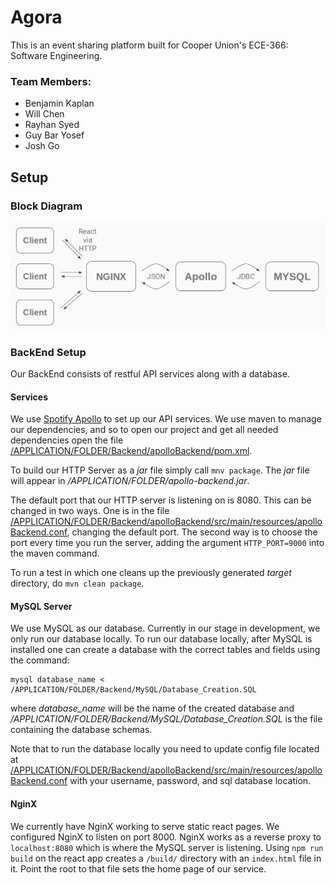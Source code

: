 # Agora

This is an event sharing platform built for Cooper Union's ECE-366: Software Engineering.

### Team Members:
* Benjamin Kaplan
* Will Chen
* Rayhan Syed
* Guy Bar Yosef
* Josh Go

## Setup

### Block Diagram
![Block Diagram Picture](./diagrams/AgoraBlockDiagram.png)

### BackEnd Setup

Our BackEnd consists of restful API services along with a database.

#### Services

We use [Spotify Apollo](https://github.com/spotify/apollo) to set up our API services.
We use maven to manage our dependencies, and so to open our project and get all needed dependencies open the file [/APPLICATION/FOLDER/Backend/apolloBackend/pom.xml](https://github.com/chenwill98/ECE-366-Agora/blob/master/Backend/apolloBackend/pom.xml).

To build our HTTP Server as a *jar* file simply call `mnv package`. The *jar* file will appear in */APPLICATION/FOLDER/apollo-backend.jar*.

The default port that our HTTP server is listening on is 8080. This can be changed in two ways. One is in the file [/APPLICATION/FOLDER/Backend/apolloBackend/src/main/resources/apolloBackend.conf](https://github.com/chenwill98/ECE-366-Agora/blob/master/Backend/apolloBackend/src/main/resources/apolloBackend.conf), changing the default port. The second way is to choose the port every time you run the server, adding the argument `HTTP_PORT=9000` into the maven command.

To run a test in which one cleans up the previously generated *target* directory, do `mvn clean package`.

#### MySQL Server

We use MySQL as our database. Currently in our stage in development, we only run our database locally. To run our database locally, after MySQL is installed one can create a database with the correct tables and fields using the command:
```
mysql database_name < /APPLICATION/FOLDER/Backend/MySQL/Database_Creation.SQL
```
where *database_name* will be the name of the created database and */APPLICATION/FOLDER/Backend/MySQL/Database_Creation.SQL* is the file containing the database schemas.

Note that to run the database locally you need to update config file located at [/APPLICATION/FOLDER/Backend/apolloBackend/src/main/resources/apolloBackend.conf](https://github.com/chenwill98/ECE-366-Agora/blob/master/Backend/apolloBackend/src/main/resources/apolloBackend.conf) with your username, password, and sql database location.

#### NginX

We currently have NginX working to serve static react pages. We configured NginX to listen on port 8000. NginX works as a reverse proxy to `localhost:8080` which is where the MySQL server is listening. Using `npm run build` on the react app creates a `/build/` directory with an `index.html` file in it. Point the root to that file sets the home page of our service.
